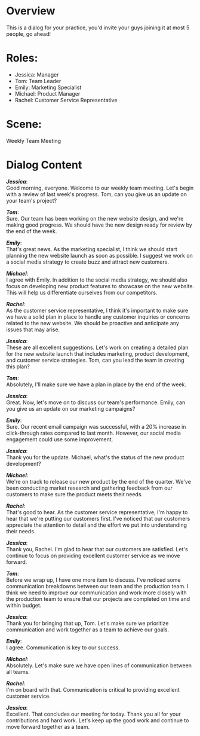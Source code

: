 # Overview
This is a dialog for your practice, 
you'd invite your guys joining it at most 5 people,
go ahead!

# Roles:
- Jessica: Manager
- Tom: Team Leader
- Emily: Marketing Specialist
- Michael: Product Manager
- Rachel: Customer Service Representative

# Scene: 
Weekly Team Meeting

# Dialog Content

***Jessica***: <br> Good morning, everyone. Welcome to our weekly team meeting. Let's begin with a review of last week's progress. Tom, can you give us an update on your team's project?

***Tom***: <br> Sure. Our team has been working on the new website design, and we're making good progress. We should have the new design ready for review by the end of the week.

***Emily***: <br> That's great news. As the marketing specialist, I think we should start planning the new website launch as soon as possible. I suggest we work on a social media strategy to create buzz and attract new customers.

***Michael***: <br> I agree with Emily. In addition to the social media strategy, we should also focus on developing new product features to showcase on the new website. This will help us differentiate ourselves from our competitors.

***Rachel***: <br> As the customer service representative, I think it's important to make sure we have a solid plan in place to handle any customer inquiries or concerns related to the new website. We should be proactive and anticipate any issues that may arise.

***Jessica***: <br> These are all excellent suggestions. Let's work on creating a detailed plan for the new website launch that includes marketing, product development, and customer service strategies. Tom, can you lead the team in creating this plan?

***Tom***: <br> Absolutely, I'll make sure we have a plan in place by the end of the week.

***Jessica***: <br> Great. Now, let's move on to discuss our team's performance. Emily, can you give us an update on our marketing campaigns?

***Emily***: <br> Sure. Our recent email campaign was successful, with a 20% increase in click-through rates compared to last month. However, our social media engagement could use some improvement.

***Jessica***: <br> Thank you for the update. Michael, what's the status of the new product development?

***Michael***: <br> We're on track to release our new product by the end of the quarter. We've been conducting market research and gathering feedback from our customers to make sure the product meets their needs.

***Rachel***: <br> That's good to hear. As the customer service representative, I'm happy to hear that we're putting our customers first. I've noticed that our customers appreciate the attention to detail and the effort we put into understanding their needs.

***Jessica***: <br> Thank you, Rachel. I'm glad to hear that our customers are satisfied. Let's continue to focus on providing excellent customer service as we move forward.

***Tom***: <br> Before we wrap up, I have one more item to discuss. I've noticed some communication breakdowns between our team and the production team. I think we need to improve our communication and work more closely with the production team to ensure that our projects are completed on time and within budget.

***Jessica***: <br> Thank you for bringing that up, Tom. Let's make sure we prioritize communication and work together as a team to achieve our goals.

***Emily***: <br> I agree. Communication is key to our success.

***Michael***: <br> Absolutely. Let's make sure we have open lines of communication between all teams.

***Rachel***: <br> I'm on board with that. Communication is critical to providing excellent customer service.

***Jessica***: <br> Excellent. That concludes our meeting for today. Thank you all for your contributions and hard work. Let's keep up the good work and continue to move forward together as a team.
